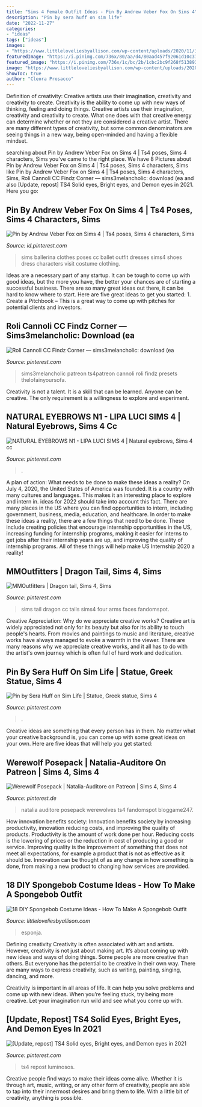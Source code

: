```yaml
---
title: "Sims 4 Female Outfit Ideas - Pin By Andrew Veber Fox On Sims 4"
description: "Pin by sera huff on sim life"
date: "2022-11-27"
categories:
- "ideas"
tags: ["ideas"]
images:
- "https://www.littleloveliesbyallison.com/wp-content/uploads/2020/11/3.-Sponge-Bob-Outfit-For-Ladies.jpg"
featuredImage: "https://i.pinimg.com/736x/80/aa/d4/80aad457f92061d10c3780eed88a0207.jpg"
featured_image: "https://i.pinimg.com/736x/1c/bc/2b/1cbc2bc9f268f51389357e962ae5a05e.jpg"
image: "https://www.littleloveliesbyallison.com/wp-content/uploads/2020/11/3.-Sponge-Bob-Outfit-For-Ladies.jpg"
ShowToc: true
author: "Cleora Prosacco"
---
```



Definition of creativity: Creative artists use their imagination, creativity and creativity to create.
Creativity is the ability to come up with new ways of thinking, feeling and doing things. Creative artists use their imagination, creativity and creativity to create. What one does with that creative energy can determine whether or not they are considered a creative artist. There are many different types of creativity, but some common denominators are seeing things in a new way, being open-minded and having a flexible mindset.

	

		
searching about Pin by Andrew Veber Fox on Sims 4 | Ts4 poses, Sims 4 characters, Sims you've came to the right place. We have 8 Pictures about Pin by Andrew Veber Fox on Sims 4 | Ts4 poses, Sims 4 characters, Sims like Pin by Andrew Veber Fox on Sims 4 | Ts4 poses, Sims 4 characters, Sims, Roli Cannoli CC Findz Corner — sims3melancholic: download (ea and also [Update, repost] TS4 Solid eyes, Bright eyes, and Demon eyes in 2021. Here you go:
		
    
## Pin By Andrew Veber Fox On Sims 4 | Ts4 Poses, Sims 4 Characters, Sims

<img loading=lazy src="https://i.pinimg.com/736x/b1/75/9e/b1759e96585d3837925aeae8306a0232.jpg" onerror="this.onerror=null;this.src='https://tse4.mm.bing.net/th?id=OIP.v1E-I_G8apfG-gRU55zUUQHaM3&amp;pid=15.1';" alt="Pin by Andrew Veber Fox on Sims 4 | Ts4 poses, Sims 4 characters, Sims">

_Source: id.pinterest.com_

>sims ballerina clothes poses cc ballet outfit dresses sims4 shoes dress characters visit costume clothing. 

	

Ideas are a necessary part of any startup. It can be tough to come up with good ideas, but the more you have, the better your chances are of starting a successful business. There are so many great ideas out there, it can be hard to know where to start. Here are five great ideas to get you started: 1. Create a Pitchbook – This is a great way to come up with pitches for potential clients and investors.

    
## Roli Cannoli CC Findz Corner — Sims3melancholic: Download (ea

<img loading=lazy src="https://i.pinimg.com/736x/1d/05/cf/1d05cf75e0244275a9c4e92435d3c2cc.jpg" onerror="this.onerror=null;this.src='https://tse3.mm.bing.net/th?id=OIP.hRZXQi3OKfx3hC3gf8DRJQHaJh&amp;pid=15.1';" alt="Roli Cannoli CC Findz Corner — sims3melancholic: download (ea">

_Source: pinterest.com_

>sims3melancholic patreon ts4patreon cannoli roli findz presets thelofainyoursofa. 

	

Creativity is not a talent. It is a skill that can be learned. Anyone can be creative. The only requirement is a willingness to explore and experiment.

    
## NATURAL EYEBROWS N1 - LIPA LUCI SIMS 4 | Natural Eyebrows, Sims 4 Cc

<img loading=lazy src="https://i.pinimg.com/736x/0d/d0/83/0dd08361018f76ebf05a49a659d3e256.jpg" onerror="this.onerror=null;this.src='https://tse4.mm.bing.net/th?id=OIP.WFYa6eZ3CV9H4LyKrxzIpAHaCu&amp;pid=15.1';" alt="NATURAL EYEBROWS N1 - LIPA LUCI SIMS 4 | Natural eyebrows, Sims 4 cc">

_Source: pinterest.com_

>. 

	

A plan of action: What needs to be done to make these ideas a reality?
On July 4, 2020, the United States of America was founded. It is a country with many cultures and languages. This makes it an interesting place to explore and intern in. ideas for 2022 should take into account this fact. There are many places in the US where you can find opportunities to intern, including government, business, media, education, and healthcare. 
In order to make these ideas a reality, there are a few things that need to be done. These include creating policies that encourage internship opportunities in the US, increasing funding for internship programs, making it easier for interns to get jobs after their internship years are up, and improving the quality of internship programs. All of these things will help make US Internship 2020 a reality!

    
## MMOutfitters | Dragon Tail, Sims 4, Sims

<img loading=lazy src="https://i.pinimg.com/736x/02/73/eb/0273eb83cda5aeb839355175df9af226.jpg" onerror="this.onerror=null;this.src='https://tse1.mm.bing.net/th?id=OIP.iKtTvxjePZxhfnW5uyceMgHaHa&amp;pid=15.1';" alt="MMOutfitters | Dragon tail, Sims 4, Sims">

_Source: pinterest.com_

>sims tail dragon cc tails sims4 four arms faces fandomspot. 

	

Creative Appreciation: Why do we appreciate creative works?
Creative art is widely appreciated not only for its beauty but also for its ability to touch people's hearts. From movies and paintings to music and literature, creative works have always managed to evoke a warmth in the viewer. There are many reasons why we appreciate creative works, and it all has to do with the artist's own journey which is often full of hard work and dedication.

    
## Pin By Sera Huff On Sim Life | Statue, Greek Statue, Sims 4

<img loading=lazy src="https://i.pinimg.com/736x/64/fc/86/64fc86e285d2025e5a9053d246b2e5ef.jpg" onerror="this.onerror=null;this.src='https://tse2.mm.bing.net/th?id=OIP.hpo-ORynoSO9ijhHBC6tqAHaFh&amp;pid=15.1';" alt="Pin by Sera Huff on Sim Life | Statue, Greek statue, Sims 4">

_Source: pinterest.com_

>. 

	

Creative ideas are something that every person has in them. No matter what your creative background is, you can come up with some great ideas on your own. Here are five ideas that will help you get started: 

    
## Werewolf Posepack | Natalia-Auditore On Patreon | Sims 4, Sims 4

<img loading=lazy src="https://i.pinimg.com/736x/1c/bc/2b/1cbc2bc9f268f51389357e962ae5a05e.jpg" onerror="this.onerror=null;this.src='https://tse4.mm.bing.net/th?id=OIP.nKLXOK6-jFRLBVgdo3HXmAHaO0&amp;pid=15.1';" alt="Werewolf Posepack | Natalia-Auditore on Patreon | Sims 4, Sims 4">

_Source: pinterest.de_

>natalia auditore posepack werewolves ts4 fandomspot bloggame247. 

	

How innovation benefits society:
Innovation benefits society by increasing productivity, innovation reducing costs, and improving the quality of products. Productivity is the amount of work done per hour. Reducing costs is the lowering of prices or the reduction in cost of producing a good or service. Improving quality is the improvement of something that does not meet all expectations, for example a product that is not as effective as it should be. Innovation can be thought of as any change in how something is done, from making a new product to changing how services are provided.

    
## 18 DIY Spongebob Costume Ideas - How To Make A Spongebob Outfit

<img loading=lazy src="https://www.littleloveliesbyallison.com/wp-content/uploads/2020/11/3.-Sponge-Bob-Outfit-For-Ladies.jpg" onerror="this.onerror=null;this.src='https://tse2.mm.bing.net/th?id=OIP.mOjn2Dvc08mUkFQ6DOg2twHaJ4&amp;pid=15.1';" alt="18 DIY Spongebob Costume Ideas - How To Make A Spongebob Outfit">

_Source: littleloveliesbyallison.com_

>esponja. 

	

Defining creativity
Creativity is often associated with art and artists. However, creativity is not just about making art. It’s about coming up with new ideas and ways of doing things.
Some people are more creative than others. But everyone has the potential to be creative in their own way. There are many ways to express creativity, such as writing, painting, singing, dancing, and more.

Creativity is important in all areas of life. It can help you solve problems and come up with new ideas. When you’re feeling stuck, try being more creative. Let your imagination run wild and see what you come up with.

    
## [Update, Repost] TS4 Solid Eyes, Bright Eyes, And Demon Eyes In 2021

<img loading=lazy src="https://i.pinimg.com/736x/80/aa/d4/80aad457f92061d10c3780eed88a0207.jpg" onerror="this.onerror=null;this.src='https://tse1.mm.bing.net/th?id=OIP.9xaIgCNmT-3mVTeDGduiuQHaEK&amp;pid=15.1';" alt="[Update, repost] TS4 Solid eyes, Bright eyes, and Demon eyes in 2021">

_Source: pinterest.com_

>ts4 repost luminosos. 

	

Creative people find ways to make their ideas come alive. Whether it is through art, music, writing, or any other form of creativity, people are able to tap into their innermost desires and bring them to life. With a little bit of creativity, anything is possible.

